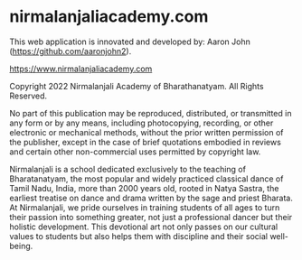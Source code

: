 # nirmalanjaliacademy.com

This web application is innovated and developed by: Aaron John (https://github.com/aaronjohn2).

https://www.nirmalanjaliacademy.com

Copyright 2022 Nirmalanjali Academy of Bharathanatyam. All Rights Reserved.

No part of this publication may be reproduced, distributed, or
transmitted in any form or by any means, including
photocopying, recording, or other electronic or mechanical
methods, without the prior written permission of the publisher,
except in the case of brief quotations embodied in reviews and
certain other non-commercial uses permitted by copyright law.

Nirmalanjali is a school dedicated exclusively to the teaching of Bharatanatyam, the most popular and widely practiced classical dance of Tamil Nadu, India, more than 2000 years old, rooted in Natya Sastra, the earliest treatise on dance and drama written by the sage and priest Bharata. At Nirmalanjali, we pride ourselves in training students of all ages to turn their passion into something greater, not just a professional dancer but their holistic development. This devotional art not only passes on our cultural values to students but also helps them with discipline and their social well-being.
